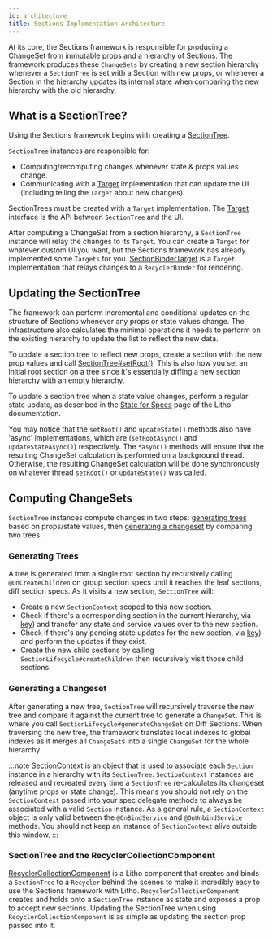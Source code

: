 ```yaml
---
id: architecture
title: Sections Implementation Architecture
---
```


At its core, the Sections framework is responsible for producing a [ChangeSet](pathname:///javadoc/com/facebook/litho/sections/ChangeSet.html) from immutable props and a hierarchy of [Sections](pathname:///javadoc/com/facebook/litho/sections/Section.html). The framework produces these `ChangeSets` by creating a new section hierarchy whenever a `SectionTree` is set with a Section with new props, or whenever a Section in the hierarchy updates its internal state when comparing the new hierarchy with the old hierarchy.

## What is a SectionTree?

Using the Sections framework begins with creating a [SectionTree](pathname:///javadoc/com/facebook/litho/sections/SectionTree.html).

`SectionTree` instances are responsible for:

* Computing/recomputing changes whenever state & props values change.
* Communicating with a [Target](pathname:///javadoc/com/facebook/litho/sections/SectionTree.Target.html) implementation that can update the UI (including telling the `Target` about new changes).

SectionTrees must be created with a `Target` implementation. The [Target](pathname:///javadoc/com/facebook/litho/sections/SectionTree.Target.html) interface is the API between `SectionTree` and the UI.

After computing a ChangeSet from a section hierarchy, a `SectionTree` instance will relay the changes to its `Target`. You can create a `Target` for whatever custom UI you want, but the Sections framework has already implemented some `Targets` for you. [SectionBinderTarget](pathname:///javadoc/com/facebook/litho/sections/widget/SectionBinderTarget.html) is a `Target` implementation that relays changes to a `RecyclerBinder` for rendering.

## Updating the SectionTree

The framework can perform incremental and conditional updates on the structure of Sections whenever any props or state values change. The infrastructure also calculates the minimal operations it needs to perform on the existing hierarchy to update the list to reflect the new data.

To update a section tree to reflect new props, create a section with the new prop values and call [SectionTree#setRoot()](pathname:///javadoc/com/facebook/litho/sections/SectionTree.html#setRoot-com.facebook.litho.sections.Section-). This is also how you set an initial root section on a tree since it's essentially diffing a new section hierarchy with an empty hierarchy.

To update a section tree when a state value changes, perform a regular state update, as described in the [State for Specs](/codegen/state-for-specs.md) page of the Litho documentation.

You may notice that the `setRoot()` and `updateState()` methods also have 'async' implementations, which are (`setRootAsync()` and `updateStateAsync()`) respectively.  The `*async()` methods will ensure that the resulting ChangeSet calculation is performed on a background thread.  Otherwise, the resulting ChangeSet calculation will be done synchronously on whatever thread `setRoot()` or `updateState()` was called.

## Computing ChangeSets

`SectionTree` instances compute changes in two steps: [generating trees](#generating-trees) based on props/state values, then [generating a changeset](#generating-a-changeset) by comparing two trees.

### Generating Trees

A tree is generated from a single root section by recursively calling `@OnCreateChildren` on group section specs until it reaches the leaf sections, diff section specs.  As it visits a new section, `SectionTree` will:

* Create a new `SectionContext` scoped to this new section.
* Check if there's a corresponding section in the current hierarchy, via [key](/codegen/state-for-specs.md#keys-and-identifying-components)) and transfer any state and service values over to the new section.
* Check if there's any pending state updates for the new section, via [key](/codegen/state-for-specs.md#keys-and-identifying-components)) and perform the updates if they exist.
* Create the new child sections by calling `SectionLifecycle#createChildren` then recursively visit those child sections.

### Generating a Changeset

After generating a new tree, `SectionTree` will recursively traverse the new tree and compare it against the current tree to generate a `ChangeSet`. This is where you call `SectionLifecycle#generateChangeSet` on Diff Sections. When traversing the new tree, the framework translates local indexes to global indexes as it merges all `ChangeSet`s into a single `ChangeSet` for the whole hierarchy.

:::note
[SectionContext](pathname:///javadoc/com/facebook/litho/sections/SectionContext.html) is an object that is used to associate each `Section` instance in a hierarchy with its `SectionTree`. `SectionContext` instances are released and recreated every time a `SectionTree` re-calculates its changeset (anytime props or state change). This means you should not rely on the `SectionContext` passed into your spec delegate methods to always be associated with a valid `Section` instance. As a general rule, a `SectionContext` object is only valid between the `@OnBindService` and `@OnUnbindService` methods. You should not keep an instance of `SectionContext` alive outside this window.
:::

### SectionTree and the RecyclerCollectionComponent

[RecyclerCollectionComponent](recycler-collection-component.md) is a Litho component that creates and binds a `SectionTree` to a `Recycler` behind the scenes to make it incredibly easy to use the Sections framework with Litho. `RecyclerCollectionComponent` creates and holds onto a `SectionTree` instance as state and exposes a prop to accept new sections.  Updating the SectionTree when using `RecyclerCollectionComponent` is as simple as updating the section prop passed into it.
